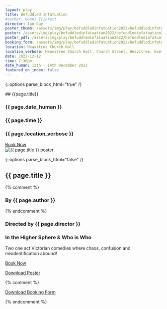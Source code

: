 ```yaml
---
layout: play
title: Befuddled Infatuation
#author: Genni Trickett
director: Ian Guy
poster_thumb: /assets/img/play/befuddledinfatuation2022/befuddledinfatuation2022thumb.jpg
poster: /assets/img/play/befuddledinfatuation2022/befuddledinfatuation2022poster.jpg
poster_pdf: /assets/img/play/befuddledinfatuation2022/befuddledinfatuation2022poster.pdf
booking_form: /assets/img/play/befuddledinfatuation2022/befuddledinfatuation2022bookingform.pdf
location: Heavitree Church Hall
location_verbose: Heavitree Church Hall, Church Street, Heavitree, Exeter, EX2 5EP
date: 2022-12-12
time: 7:30pm
date_human: 12th - 14th December 2022
featured_on_index: false
---
```


{::options parse_block_html="true" /}

<div class="jumbotron">
## {{page.title}}
<h3> <i class="fas fa-calendar-alt"></i> {{ page.date_human }}</h3>
<h3> <i class="fas fa-clock"></i> {{ page.time }}</h3>
<h3> <i class="fas fa-map-marker-alt"></i> {{ page.location_verbose }}</h3>
<a class="btn btn-primary" href="{{ site.social_links.ticketsource }}" role="button">Book Now</a>
</div>

<div class="row text-center">
<div class="col-1">
</div>
<div class="col-10">
<img class="img-fluid" src="{{ page.poster | relative_url }}" alt="{{ page.title }} poster" />
</div>
<div class="col-1">
</div>
</div>

{::options parse_block_html="false" /}

## {{ page.title }}
{% comment %}
### By {{ page.author }}
{% endcomment %}
### Directed by {{ page.director }}

### In the Higher Sphere & Who is Who

Two one act Victorian comedies where chaos, confusion and misidentification abound!

<p class="text-center"><a class="btn btn-primary" href="{{ site.social_links.ticketsource }}" role="button">Book Now</a></p>
<p class="text-center"><a href="{{ page.poster_pdf | relative_url}}" role="button">Download Poster</a></p>
{% comment %}
<p class="text-center"><a href="{{ page.booking_form | relative_url }}" role="button">Download Booking Form</a></p>
{% endcomment %}
